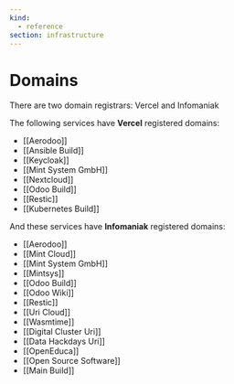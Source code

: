 ```yaml
---
kind:
  - reference
section: infrastructure
---
```

# Domains

There are two domain registrars: Vercel and Infomaniak

The following services have **Vercel** registered domains:

* [[Aerodoo]]
* [[Ansible Build]]
* [[Keycloak]]
* [[Mint System GmbH]]
* [[Nextcloud]]
* [[Odoo Build]]
* [[Restic]]
* [[Kubernetes Build]]

And these services have **Infomaniak** registered domains:

* [[Aerodoo]]
* [[Mint Cloud]]
* [[Mint System GmbH]]
* [[Mintsys]]
* [[Odoo Build]]
* [[Odoo Wiki]]
* [[Restic]]
* [[Uri Cloud]]
* [[Wasmtime]]
* [[Digital Cluster Uri]]
* [[Data Hackdays Uri]]
* [[OpenEduca]]
* [[Open Source Software]]
* [[Main Build]]
